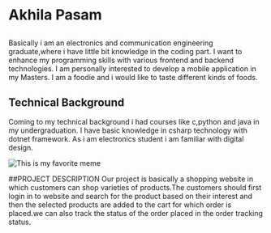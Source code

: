 # Akhila Pasam
## 
Basically i am an electronics and communication engineering graduate,where i have little bit knowledge in the coding part.
I want to enhance my programming skills with various frontend and backend technologies.
I am personally interested to develop a mobile application in my Masters.
I am a foodie and i would like to taste different kinds of foods.
## Technical Background
Coming to my technical background i had courses like c,python and java in my undergraduation.
I have basic knowledge in csharp technology with dotnet framework.
As i am electronics student i am familiar with digital design.

![This is my favorite meme](https://www.liveabout.com/thmb/hscG6lGOZeu4SFqvOqtE0C_2XZs=/837x640/filters:no_upscale():max_bytes(150000):strip_icc()/BFF27-5ac2f4b38023b9003671cb46.jpg)

##PROJECT DESCRIPTION
Our project is basically a shopping website in which customers can shop varieties of products.The customers should first login in to website and search for the product based on their interest and then the selected products are added to the cart for which order is placed.we can also track the status of the order placed in the order tracking status.